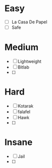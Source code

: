 # Easy
- [ ] La Casa De Papel 
- [ ] Safe
# Medium
- [ ] Lightweight
- [ ] Bitlab
- [ ] 
# Hard
- [ ] Kotarak 
- [ ] falafel 
- [ ] Hawk
- [ ] 
# Insane
- [ ] Jail
- [ ] 